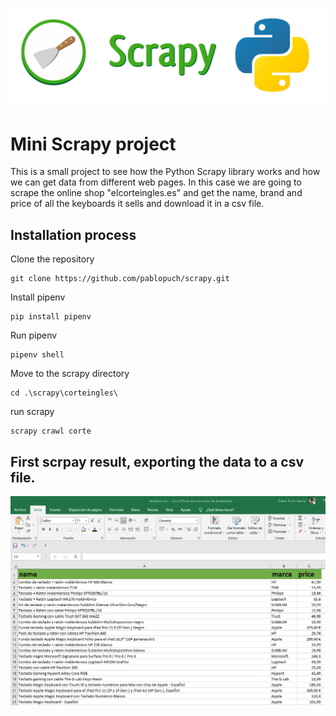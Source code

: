 <p align="center">
    <a href="https://docs.scrapy.org/en/latest/">
        <img src="resources\scrapy_img.png" alt="scrapy">
    </a>
</p>

# Mini Scrapy project
This is a small project to see how the Python Scrapy library works and how we can get data from different web pages. In this case we are going to scrape the online shop "elcorteingles.es" and get the name, brand and price of all the keyboards it sells and download it in a csv file.

## Installation process 

Clone the repository

    git clone https://github.com/pablopuch/scrapy.git

Install pipenv

    pip install pipenv

Run pipenv

    pipenv shell

Move to the scrapy directory

    cd .\scrapy\corteingles\

run scrapy

    scrapy crawl corte


## First scrpay result, exporting the data to a csv file.

<p align="center">
    <a href="https://docs.scrapy.org/en/latest/">
        <img src="resources\csv.png" alt="csv_final">
    </a>
</p>

